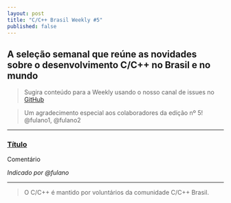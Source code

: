 ```yaml
---
layout: post
title: "C/C++ Brasil Weekly #5"
published: false
---
```


## A seleção semanal que reúne as novidades sobre o desenvolvimento C/C++ no Brasil e no mundo

>Sugira conteúdo para a Weekly usando o nosso canal de issues no [GitHub](https://github.com/ccppbrasil/ccppbrasil.github.io/issues)

>Um agradecimento especial aos colaboradores da edição nº 5! @fulano1, @fulano2

---


### [Título](https://)
Comentário

_Indicado por @fulano_

---


>O C/C++ é mantido por voluntários da comunidade C/C++ Brasil.
